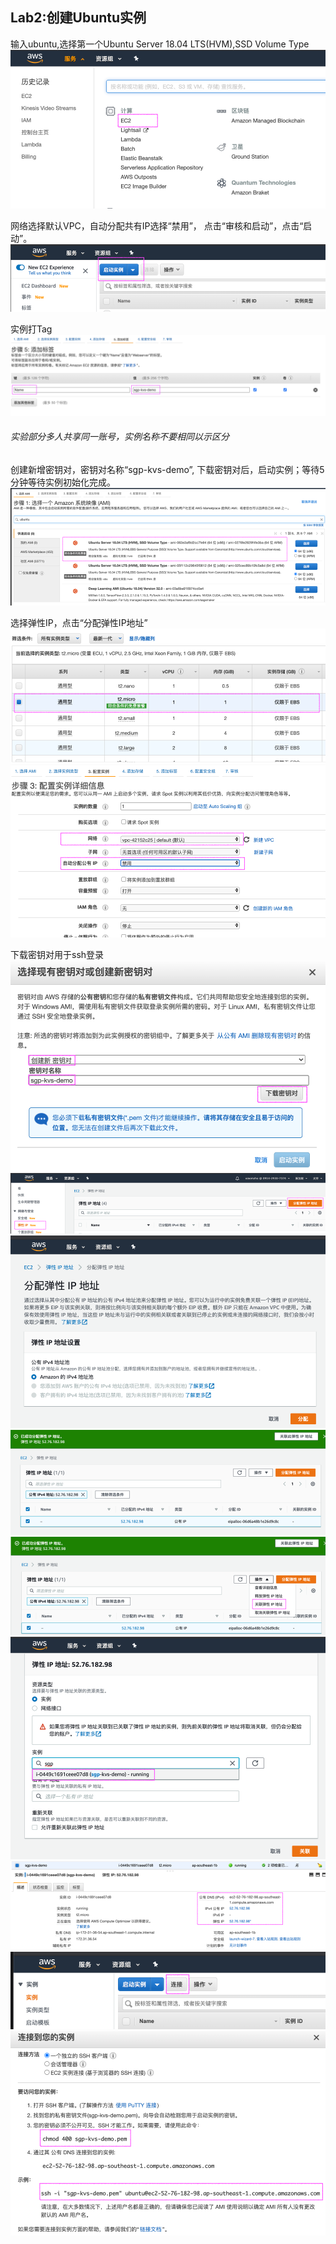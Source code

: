 ## Lab2:创建Ubuntu实例

输入ubuntu,选择第一个Ubuntu Server 18.04 LTS(HVM),SSD Volume Type
![](../md_images/create_ec2_0.png)

网络选择默认VPC，自动分配共有IP选择“禁用”， 点击“审核和启动”，点击“启动”。
![](../md_images/create_ec2_1.png)

实例打Tag
![](../md_images/create_ec2_1_2.png)
###### 实验部分多人共享同一账号，实例名称不要相同以示区分

创建新增密钥对，密钥对名称“sgp-kvs-demo”, 下载密钥对后，启动实例；等待5分钟等待实例初始化完成。
![](../md_images/create_ec2_2.png)

选择弹性IP，点击“分配弹性IP地址”
![](../md_images/create_ec2_3.png)
![](../md_images/create_ec2_4.png)

下载密钥对用于ssh登录
![](../md_images/create_ec2_5.png)
![](../md_images/create_ec2_6.png)
![](../md_images/create_ec2_7.png)
![](../md_images/create_ec2_8.png)
![](../md_images/create_ec2_9.png)
![](../md_images/create_ec2_10.png)
![](../md_images/create_ec2_11.png)
![](../md_images/create_ec2_12.png)
![](../md_images/create_ec2_13.png)
